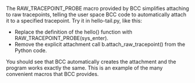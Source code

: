 The RAW_TRACEPOINT_PROBE macro provided by BCC simplifies attaching to raw tracepoints, telling the user space BCC code to automatically attach it to a specified tracepoint. Try it in hello-tail.py, like this:

- Replace the definition of the hello() function with RAW_TRACEPOINT_PROBE(sys_enter).
- Remove the explicit attachment call b.attach_raw_tracepoint() from the Python code.

You should see that BCC automatically creates the attachment and the program works exactly the same. This is an example of the many convenient macros that BCC provides.